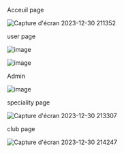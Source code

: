 Acceuil page

![Capture d'écran 2023-12-30 211352](https://github.com/MeriemSellami/java-project/assets/119887701/a603aa90-f0ad-47ab-93e1-cc847ccfbc69)

user page 

![image](https://github.com/MeriemSellami/java-project/assets/119887701/921dc493-1448-46c8-8c7a-c8c288e7934a)

![image](https://github.com/MeriemSellami/java-project/assets/119887701/f4f9b2b2-071b-4445-98c7-06b8fb9da799)

Admin

![image](https://github.com/MeriemSellami/java-project/assets/119887701/5304d30b-8350-4bc3-8ad2-807e59ec2539)

speciality page 

![Capture d'écran 2023-12-30 213307](https://github.com/MeriemSellami/java-project/assets/119887701/cde44208-2815-4506-b44d-09c96931acb1)

club page 

![Capture d'écran 2023-12-30 214247](https://github.com/MeriemSellami/java-project/assets/119887701/c78b12ab-7ce5-421c-921a-b9034bc3888a)
